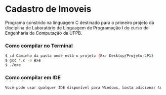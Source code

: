 # Cadastro de Imoveis

Programa constrido na linguagem C destinado para o primeiro projeto da disciplina de Laboratório de Linguagem de Programação I do curso de Engenharia de Computação da UFPB.

### Como compilar no Terminal

```sh
$ cd Caminho da pasta onde está o projeto (Ex: Desktop/Projeto-LP1)
$ gcc *.c -o exe
$ ./exe
```

### Como compilar em IDE

```sh
Você pode usar qualquer IDE disponível para Windows, basta adicionar todos os arquivos .c e .h em um projeto e logo em seguida ir ao arquivo index.c e executar o programa.
```

